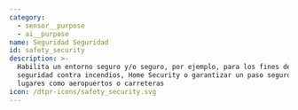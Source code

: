 ```yaml
---
category:
  - sensor__purpose
  - ai__purpose
name: Seguridad Seguridad
id: safety_security
description: >-
  Habilita un entorno seguro y/o seguro, por ejemplo, para los fines de
  seguridad contra incendios, Home Security o garantizar un paso seguro en
  lugares como aeropuertos o carreteras
icon: /dtpr-icons/safety_security.svg
---
```


